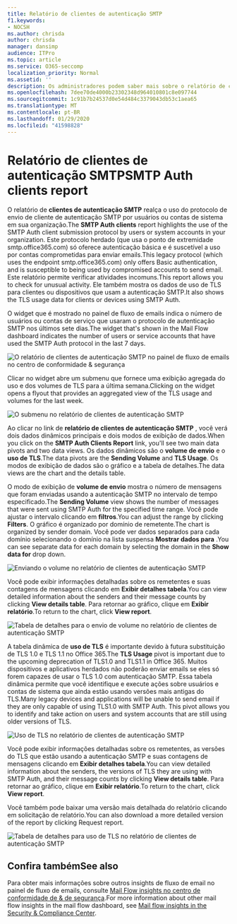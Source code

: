 ```yaml
---
title: Relatório de clientes de autenticação SMTP
f1.keywords:
- NOCSH
ms.author: chrisda
author: chrisda
manager: dansimp
audience: ITPro
ms.topic: article
ms.service: O365-seccomp
localization_priority: Normal
ms.assetid: ''
description: Os administradores podem saber mais sobre o relatório de clientes de autenticação SMTP no painel de fluxo de emails no centro de conformidade do & de segurança.
ms.openlocfilehash: 7dee70de4000b23302348d964010801c8e097744
ms.sourcegitcommit: 1c91b7b24537d0e54d484c3379043db53c1aea65
ms.translationtype: MT
ms.contentlocale: pt-BR
ms.lasthandoff: 01/29/2020
ms.locfileid: "41598828"
---
```

# <a name="smtp-auth-clients-report"></a><span data-ttu-id="b74a4-103">Relatório de clientes de autenticação SMTP</span><span class="sxs-lookup"><span data-stu-id="b74a4-103">SMTP Auth clients report</span></span>

<span data-ttu-id="b74a4-104">O relatório de **clientes de autenticação SMTP** realça o uso do protocolo de envio de cliente de autenticação SMTP por usuários ou contas de sistema em sua organização.</span><span class="sxs-lookup"><span data-stu-id="b74a4-104">The **SMTP Auth clients** report highlights the use of the SMTP Auth client submission protocol by users or system accounts in your organization.</span></span> <span data-ttu-id="b74a4-105">Este protocolo herdado (que usa o ponto de extremidade smtp.office365.com) só oferece autenticação básica e é suscetível a uso por contas comprometidas para enviar emails.</span><span class="sxs-lookup"><span data-stu-id="b74a4-105">This legacy protocol (which uses the endpoint smtp.office365.com) only offers Basic authentication, and is susceptible to being used by compromised accounts to send email.</span></span>  <span data-ttu-id="b74a4-106">Este relatório permite verificar atividades incomuns.</span><span class="sxs-lookup"><span data-stu-id="b74a4-106">This report allows you to check for unusual activity.</span></span> <span data-ttu-id="b74a4-107">Ele também mostra os dados de uso de TLS para clientes ou dispositivos que usam a autenticação SMTP.</span><span class="sxs-lookup"><span data-stu-id="b74a4-107">It also shows the TLS usage data for clients or devices using SMTP Auth.</span></span>

<span data-ttu-id="b74a4-108">O widget que é mostrado no painel de fluxo de emails indica o número de usuários ou contas de serviço que usaram o protocolo de autenticação SMTP nos últimos sete dias.</span><span class="sxs-lookup"><span data-stu-id="b74a4-108">The widget that's shown in the Mail Flow dashboard indicates the number of users or service accounts that have used the SMTP Auth protocol in the last 7 days.</span></span>

![O relatório de clientes de autenticação SMTP no painel de fluxo de emails no centro de conformidade & segurança](../media/smtp-auth-clients-report-selected.png)

<span data-ttu-id="b74a4-110">Clicar no widget abre um submenu que fornece uma exibição agregada do uso e dos volumes de TLS para a última semana.</span><span class="sxs-lookup"><span data-stu-id="b74a4-110">Clicking on the widget opens a flyout that provides an aggregated view of the TLS usage and volumes for the last week.</span></span>

![O submenu no relatório de clientes de autenticação SMTP](../media/smtp-auth-clients-flyout.png)

<span data-ttu-id="b74a4-112">Ao clicar no link de **relatório de clientes de autenticação SMTP** , você verá dois dados dinâmicos principais e dois modos de exibição de dados.</span><span class="sxs-lookup"><span data-stu-id="b74a4-112">When you click on the **SMTP Auth Clients Report** link, you'll see two main data pivots and two data views.</span></span> <span data-ttu-id="b74a4-113">Os dados dinâmicos são o **volume de envio** e o **uso de TLS**.</span><span class="sxs-lookup"><span data-stu-id="b74a4-113">The data pivots are the **Sending Volume** and **TLS Usage**.</span></span> <span data-ttu-id="b74a4-114">Os modos de exibição de dados são o gráfico e a tabela de detalhes.</span><span class="sxs-lookup"><span data-stu-id="b74a4-114">The data views are the chart and the details table.</span></span>

<span data-ttu-id="b74a4-115">O modo de exibição de **volume de envio** mostra o número de mensagens que foram enviadas usando a autenticação SMTP no intervalo de tempo especificado.</span><span class="sxs-lookup"><span data-stu-id="b74a4-115">The **Sending Volume** view shows the number of messages that were sent using SMTP Auth for the specified time range.</span></span> <span data-ttu-id="b74a4-116">Você pode ajustar o intervalo clicando em **filtros**.</span><span class="sxs-lookup"><span data-stu-id="b74a4-116">You can adjust the range by clicking **Filters**.</span></span> <span data-ttu-id="b74a4-117">O gráfico é organizado por domínio de remetente.</span><span class="sxs-lookup"><span data-stu-id="b74a4-117">The chart is organized by sender domain.</span></span> <span data-ttu-id="b74a4-118">Você pode ver dados separados para cada domínio selecionando o domínio na lista suspensa **Mostrar dados para** .</span><span class="sxs-lookup"><span data-stu-id="b74a4-118">You can see separate data for each domain by selecting the domain in the **Show data for** drop down.</span></span>

![Enviando o volume no relatório de clientes de autenticação SMTP](../media/smtp-auth-clients-report-sending-volume.png)

<span data-ttu-id="b74a4-120">Você pode exibir informações detalhadas sobre os remetentes e suas contagens de mensagens clicando em **Exibir detalhes tabela**.</span><span class="sxs-lookup"><span data-stu-id="b74a4-120">You can view detailed information about the senders and their message counts by clicking **View details table**.</span></span> <span data-ttu-id="b74a4-121">Para retornar ao gráfico, clique em **Exibir relatório**.</span><span class="sxs-lookup"><span data-stu-id="b74a4-121">To return to the chart, click **View report**.</span></span>

![Tabela de detalhes para o envio de volume no relatório de clientes de autenticação SMTP](../media/smtp-auth-clients-report-details-sending-volume.png)

<span data-ttu-id="b74a4-123">A tabela dinâmica de **uso de TLS** é importante devido à futura substituição de TLS 1.0 e TLS 1.1 no Office 365.</span><span class="sxs-lookup"><span data-stu-id="b74a4-123">The **TLS Usage** pivot is important due to the upcoming deprecation of TLS1.0 and TLS1.1 in Office 365.</span></span> <span data-ttu-id="b74a4-124">Muitos dispositivos e aplicativos herdados não poderão enviar emails se eles só forem capazes de usar o TLS 1.0 com autenticação SMTP. Essa tabela dinâmica permite que você identifique e execute ações sobre usuários e contas de sistema que ainda estão usando versões mais antigas do TLS.</span><span class="sxs-lookup"><span data-stu-id="b74a4-124">Many legacy devices and applications will be unable to send email if they are only capable of using TLS1.0 with SMTP Auth. This pivot allows you to identify and take action on users and system accounts that are still using older versions of TLS.</span></span>

![Uso de TLS no relatório de clientes de autenticação SMTP](../media/smtp-auth-clients-report-tls-usage.png)

<span data-ttu-id="b74a4-126">Você pode exibir informações detalhadas sobre os remetentes, as versões do TLS que estão usando a autenticação SMTP e suas contagens de mensagens clicando em **Exibir detalhes tabela**.</span><span class="sxs-lookup"><span data-stu-id="b74a4-126">You can view detailed information about the senders, the versions of TLS they are using with SMTP Auth, and their message counts by clicking **View details table**.</span></span> <span data-ttu-id="b74a4-127">Para retornar ao gráfico, clique em **Exibir relatório**.</span><span class="sxs-lookup"><span data-stu-id="b74a4-127">To return to the chart, click **View report**.</span></span>

<span data-ttu-id="b74a4-128">Você também pode baixar uma versão mais detalhada do relatório clicando em solicitação de relatório.</span><span class="sxs-lookup"><span data-stu-id="b74a4-128">You can also download a more detailed version of the report by clicking Request report.</span></span>

![Tabela de detalhes para uso de TLS no relatório de clientes de autenticação SMTP](../media/smtp-auth-clients-report-details-tls-usage.png)

## <a name="see-also"></a><span data-ttu-id="b74a4-130">Confira também</span><span class="sxs-lookup"><span data-stu-id="b74a4-130">See also</span></span>

<span data-ttu-id="b74a4-131">Para obter mais informações sobre outros insights de fluxo de email no painel de fluxo de emails, consulte [Mail Flow insights no centro de conformidade de & de segurança](mail-flow-insights-v2.md).</span><span class="sxs-lookup"><span data-stu-id="b74a4-131">For more information about other mail flow insights in the mail flow dashboard, see [Mail flow insights in the Security & Compliance Center](mail-flow-insights-v2.md).</span></span>
